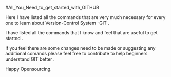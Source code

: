 #All_You_Need_to_get_started_with_GITHUB

Here I have listed all the commands that are very much necessary for every one to learn about Version-Control System -GIT .

I have listed all the commands that I know and feel that are useful to get started .

If you feel there are some changes need to be made or suggesting any additional comands 
please feel free to contribute to help beginners understand GIT better . 

Happy Opensourcing.
